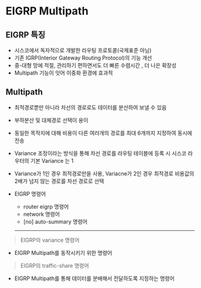# EIGRP Multipath

## EIGRP 특징

- 시스코에서 독자적으로 개발한 라우팅 프로토콜(국제표준 아님)
- 기존 IGRP(Interior Gateway Routing Protocol)의 기능 개선
- 중-대형 망에 적절, 관리하기 편하면서도 더 빠른 수렴시간 , 더 나은 확장성
- Multipath 기능이 잇어 이중화 환경에 효과적

## Multipath

- 최적경로뿐만 아니라 차선의 경로로도 데이터를 분산하여 보낼 수 있음
- 부하분산 및 대체경로 선택이 용이
- 동일한 목적지에 대해 비용이 다른 여러개의 경로를 최대 6개까지 지정하여 동시에 전송
- Variance 조정이라는 방식을 통해 차선 경로를 라우팅 테이블에 등록 시 시스코 라우터의 기본 Variance 는 1
- Variance가 1인 경우 최적경로만을 사용, Variacne가 2인 경우 최적경로 비용값의 2배가 넘지 않는 경로를 차선 경로로 선택
- EIGRP 명령어
    - router eigrp 명령어
    - network 명령어
    - [no] auto-summary 명령어
    
    ---
    

> EIGRP의 variance 명령어
> 
- EIGRP Multipath를 동작시키기 위한 명령어

> EIGRP의 traffic-share 명령어
> 
- EIGRP Multipath를 통해 데이터를 분배해서 전달하도록 지정하는 명령어